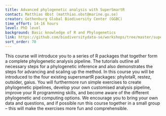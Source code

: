 ```yaml
---
title: Advanced phylogenetic analysis with SuperSmartR
contact: Matthias Obst (matthias.obst@marine.gu.se)
creator: Gothenburg Global Biodiversity Center (GGBC)
time_effort: 14-16 hours
level: PhD level 
background: Basic knowledge of R and Phylogenetics
link: https://github.com/biodiversitydata-se/workshops/tree/master/supersmartR-workshop
sort_order: 70
---
```

This course will introduce you to a series of R packages that together form a complete phylogenetic analysis pipeline. The tutorials outline all necessary steps for a phylogenetic inference and also demonstrates the steps for advancing and scaling up the method. In this course you will be introduced to the four existing supersmartR packages: phylotaR, restez, outsider, gaius. You will furthermore run simple exercises to create phylogenetic pipelines, develop your own customised analysis pipeline, improve your R programming skills, and become aware of the different phylogenetic and computing options. We encourage you to bring your own data and questions, and if possible run this course together in a small group – this will make the exercises more fun and comprehensible.
